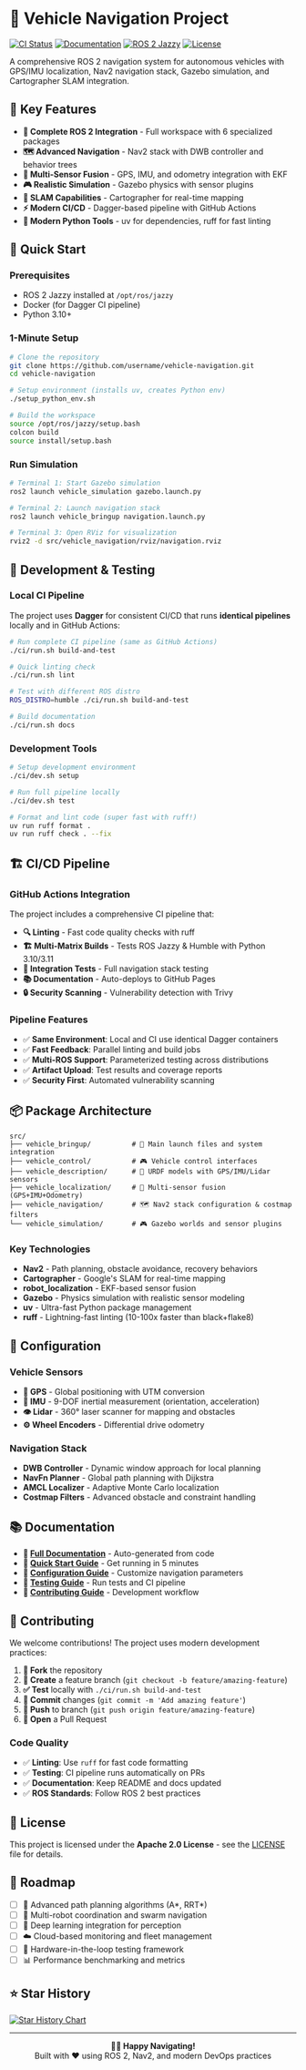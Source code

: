 # 🚗 Vehicle Navigation Project

[![CI Status](https://github.com/username/vehicle-navigation/workflows/ROS%202%20Vehicle%20Navigation%20CI/badge.svg)](https://github.com/username/vehicle-navigation/actions)
[![Documentation](https://img.shields.io/badge/docs-GitHub%20Pages-blue)](https://username.github.io/vehicle-navigation)
[![ROS 2 Jazzy](https://img.shields.io/badge/ROS%202-Jazzy-blue)](https://docs.ros.org/en/jazzy/)
[![License](https://img.shields.io/badge/License-Apache%202.0-blue.svg)](LICENSE)

A comprehensive ROS 2 navigation system for autonomous vehicles with GPS/IMU localization, Nav2 navigation stack, Gazebo simulation, and Cartographer SLAM integration.

## 🚀 Key Features

- **🤖 Complete ROS 2 Integration** - Full workspace with 6 specialized packages
- **🗺️ Advanced Navigation** - Nav2 stack with DWB controller and behavior trees
- **📍 Multi-Sensor Fusion** - GPS, IMU, and odometry integration with EKF
- **🎮 Realistic Simulation** - Gazebo physics with sensor plugins
- **🎯 SLAM Capabilities** - Cartographer for real-time mapping
- **⚡ Modern CI/CD** - Dagger-based pipeline with GitHub Actions
- **🐍 Modern Python Tools** - uv for dependencies, ruff for fast linting

## 🚀 Quick Start

### Prerequisites
- ROS 2 Jazzy installed at `/opt/ros/jazzy`
- Docker (for Dagger CI pipeline)
- Python 3.10+

### 1-Minute Setup
```bash
# Clone the repository
git clone https://github.com/username/vehicle-navigation.git
cd vehicle-navigation

# Setup environment (installs uv, creates Python env)
./setup_python_env.sh

# Build the workspace
source /opt/ros/jazzy/setup.bash
colcon build
source install/setup.bash
```

### Run Simulation
```bash
# Terminal 1: Start Gazebo simulation
ros2 launch vehicle_simulation gazebo.launch.py

# Terminal 2: Launch navigation stack
ros2 launch vehicle_bringup navigation.launch.py

# Terminal 3: Open RViz for visualization
rviz2 -d src/vehicle_navigation/rviz/navigation.rviz
```

## 🧪 Development & Testing

### Local CI Pipeline
The project uses **Dagger** for consistent CI/CD that runs **identical pipelines** locally and in GitHub Actions:

```bash
# Run complete CI pipeline (same as GitHub Actions)
./ci/run.sh build-and-test

# Quick linting check
./ci/run.sh lint

# Test with different ROS distro
ROS_DISTRO=humble ./ci/run.sh build-and-test

# Build documentation
./ci/run.sh docs
```

### Development Tools
```bash
# Setup development environment
./ci/dev.sh setup

# Run full pipeline locally
./ci/dev.sh test

# Format and lint code (super fast with ruff!)
uv run ruff format .
uv run ruff check . --fix
```

## 🏗️ CI/CD Pipeline

### GitHub Actions Integration
The project includes a comprehensive CI pipeline that:

- **🔍 Linting** - Fast code quality checks with ruff
- **🏗️ Multi-Matrix Builds** - Tests ROS Jazzy & Humble with Python 3.10/3.11
- **🧪 Integration Tests** - Full navigation stack testing
- **📚 Documentation** - Auto-deploys to GitHub Pages
- **🔒 Security Scanning** - Vulnerability detection with Trivy

### Pipeline Features
- ✅ **Same Environment**: Local and CI use identical Dagger containers
- ✅ **Fast Feedback**: Parallel linting and build jobs
- ✅ **Multi-ROS Support**: Parameterized testing across distributions
- ✅ **Artifact Upload**: Test results and coverage reports
- ✅ **Security First**: Automated vulnerability scanning

## 📦 Package Architecture

```
src/
├── vehicle_bringup/          # 🚀 Main launch files and system integration
├── vehicle_control/          # 🎮 Vehicle control interfaces
├── vehicle_description/      # 🤖 URDF models with GPS/IMU/Lidar sensors
├── vehicle_localization/     # 📍 Multi-sensor fusion (GPS+IMU+Odometry)
├── vehicle_navigation/       # 🗺️ Nav2 stack configuration & costmap filters
└── vehicle_simulation/       # 🎮 Gazebo worlds and sensor plugins
```

### Key Technologies
- **Nav2** - Path planning, obstacle avoidance, recovery behaviors
- **Cartographer** - Google's SLAM for real-time mapping
- **robot_localization** - EKF-based sensor fusion
- **Gazebo** - Physics simulation with realistic sensor modeling
- **uv** - Ultra-fast Python package management
- **ruff** - Lightning-fast linting (10-100x faster than black+flake8)

## 🔧 Configuration

### Vehicle Sensors
- **📡 GPS** - Global positioning with UTM conversion
- **🧭 IMU** - 9-DOF inertial measurement (orientation, acceleration)
- **👁️ Lidar** - 360° laser scanner for mapping and obstacles
- **⚙️ Wheel Encoders** - Differential drive odometry

### Navigation Stack
- **DWB Controller** - Dynamic window approach for local planning
- **NavFn Planner** - Global path planning with Dijkstra
- **AMCL Localizer** - Adaptive Monte Carlo localization
- **Costmap Filters** - Advanced obstacle and constraint handling

## 📚 Documentation

- **📖 [Full Documentation](https://username.github.io/vehicle-navigation)** - Auto-generated from code
- **🚀 [Quick Start Guide](docs/quick-start.md)** - Get running in 5 minutes
- **🔧 [Configuration Guide](docs/configuration.md)** - Customize navigation parameters
- **🧪 [Testing Guide](docs/testing.md)** - Run tests and CI pipeline
- **🤝 [Contributing Guide](CONTRIBUTING.md)** - Development workflow

## 🤝 Contributing

We welcome contributions! The project uses modern development practices:

1. **🍴 Fork** the repository
2. **🌿 Create** a feature branch (`git checkout -b feature/amazing-feature`)
3. **✅ Test** locally with `./ci/run.sh build-and-test`
4. **📝 Commit** changes (`git commit -m 'Add amazing feature'`)
5. **🚀 Push** to branch (`git push origin feature/amazing-feature`)
6. **🔄 Open** a Pull Request

### Code Quality
- ✅ **Linting**: Use `ruff` for fast code formatting
- ✅ **Testing**: CI pipeline runs automatically on PRs
- ✅ **Documentation**: Keep README and docs updated
- ✅ **ROS Standards**: Follow ROS 2 best practices

## 📄 License

This project is licensed under the **Apache 2.0 License** - see the [LICENSE](LICENSE) file for details.

## 🎯 Roadmap

- [ ] 🧠 Advanced path planning algorithms (A*, RRT*)
- [ ] 🤖 Multi-robot coordination and swarm navigation
- [ ] 🔮 Deep learning integration for perception
- [ ] ☁️ Cloud-based monitoring and fleet management
- [ ] 🔬 Hardware-in-the-loop testing framework
- [ ] 📊 Performance benchmarking and metrics

## ⭐ Star History

[![Star History Chart](https://api.star-history.com/svg?repos=username/vehicle-navigation&type=Date)](https://star-history.com/#username/vehicle-navigation&Date)

---

<p align="center">
  <strong>🚗💨 Happy Navigating!</strong><br>
  Built with ❤️ using ROS 2, Nav2, and modern DevOps practices
</p>
